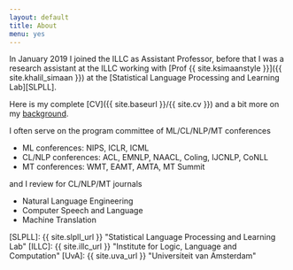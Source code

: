 ```yaml
---
layout: default
title: About
menu: yes
---
```



In January 2019 I joined the ILLC as Assistant Professor, before that I was a research assistant at the ILLC working
 with [Prof {{ site.ksimaanstyle }}]({{ site.khalil_simaan }}) at the [Statistical Language Processing and Learning Lab][SLPLL].

Here is my complete [CV]({{ site.baseurl }}/{{ site.cv }}) and a bit more on my [background](pages/background).


I often serve on the program committee of ML/CL/NLP/MT conferences

* ML conferences: NIPS, ICLR, ICML
* CL/NLP conferences: ACL, EMNLP, NAACL, Coling, IJCNLP, CoNLL
* MT conferences: WMT, EAMT, AMTA, MT Summit

and I review for CL/NLP/MT journals

* Natural Language Engineering
* Computer Speech and Language
* Machine Translation



[SLPLL]: {{ site.slpll_url }} "Statistical Language Processing and Learning Lab"
[ILLC]: {{ site.illc_url }} "Institute for Logic, Language and Computation"
[UvA]: {{ site.uva_url }} "Universiteit van Amsterdam"
